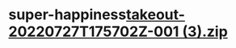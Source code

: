 # super-happiness[takeout-20220727T175702Z-001 (3).zip](https://github.com/DesaBernard/super-happiness/files/9333308/takeout-20220727T175702Z-001.3.zip)
